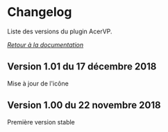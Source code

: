 # Changelog

Liste des versions du plugin AcerVP.

*[Retour à la documentation](index.md)*

## Version 1.01 du 17 décembre 2018

Mise à jour de l'icône

## Version 1.00 du 22 novembre 2018

Première version stable
